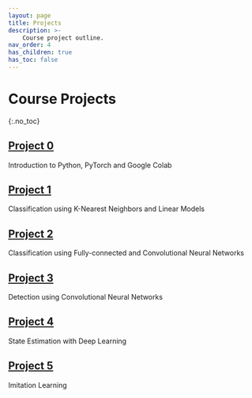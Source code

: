 ```yaml
---
layout: page
title: Projects
description: >-
    Course project outline.
nav_order: 4
has_children: true
has_toc: false
---
```


# Course Projects
{:.no_toc}

<!-- ## Table of contents
{: .no_toc .text-delta }

1. TOC
{:toc}

--- -->


## [Project 0](/CSCI5980-F24-DeepRob/projects/)

Introduction to Python, PyTorch and Google Colab

## [Project 1](/CSCI5980-F24-DeepRob/projects/)

Classification using K-Nearest Neighbors and Linear Models

## [Project 2](/CSCI5980-F24-DeepRob/projects/)

Classification using Fully-connected and Convolutional Neural Networks

## [Project 3](/CSCI5980-F24-DeepRob/projects/)

Detection using Convolutional Neural Networks

## [Project 4](/CSCI5980-F24-DeepRob/projects/)

State Estimation with Deep Learning

## [Project 5](/CSCI5980-F24-DeepRob/projects/)

Imitation Learning

<!-- ## Final Project

Published paper review, presentation, reproduction, extension and report -->

